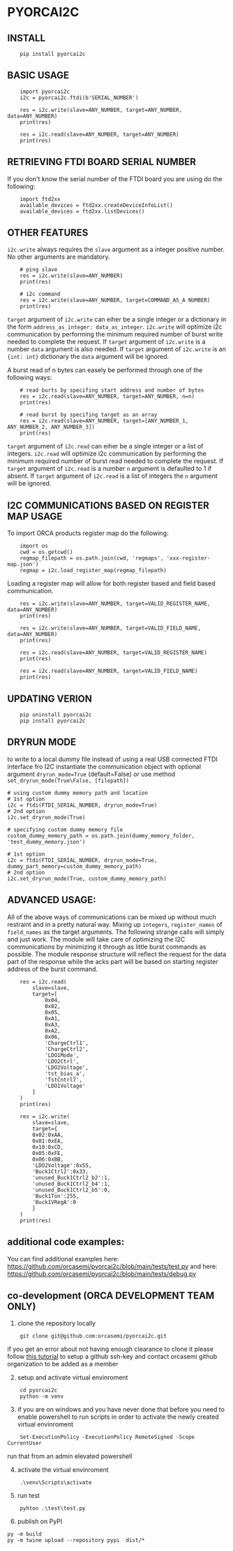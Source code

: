 # PYORCAI2C

## INSTALL
```
    pip install pyorcai2c
```

## BASIC USAGE
```
    import pyorcai2c
    i2c = pyorcai2c.ftdi(b'SERIAL_NUMBER')

    res = i2c.write(slave=ANY_NUMBER, target=ANY_NUMBER, data=ANY_NUMBER)
    print(res)

    res = i2c.read(slave=ANY_NUMBER, target=ANY_NUMBER)
    print(res)
```

## RETRIEVING FTDI BOARD SERIAL NUMBER
If you don't know the serial number of the FTDI board you are using do the following:
```
    import ftd2xx
    available_devices = ftd2xx.createDeviceInfoList()
    available_devices = ftd2xx.listDevices()
```

## OTHER FEATURES
`i2c.write` always requires the `slave` argument as a integer positive number. No other arguments are mandatory.
```
    # ping slave
    res = i2c.write(slave=ANY_NUMBER)
    print(res)

    # i2c command
    res = i2c.write(slave=ANY_NUMBER, target=COMMAND_AS_A NUMBER)
    print(res)
```

`target` argument of `i2c.write` can eiher be a single integer or a dictionary in the form `address_as_integer: data_as_integer`. `i2c.write` will optimize i2c communication by performing the minimum required number of burst write needed to complete the request.
If `target` argument of `i2c.write` is a number `data` argument is also needed. If `target` argument of `i2c.write` is an `{int: int}` dictionary the `data` argument will be ignored.

A burst read of n bytes can easely be performed through one of the following ways:
```
    # read burts by specifing start address and number of bytes
    res = i2c.read(slave=ANY_NUMBER, target=ANY_NUMBER, n=n)
    print(res)

    # read burst by specifing target as an array
    res = i2c.read(slave=ANY_NUMBER, target=[ANY_NUMBER_1, ANY_NUMBER_2, ANY_NUMBER_3])
    print(res)

```

`target` argument of `i2c.read` can eiher be a single integer or a list of integers. `i2c.read` will optimize i2c communication by performing the minimum required number of burst read needed to complete the request.
If `target` argument of `i2c.read` is a number `n` argument is defaulted to 1 if absent. If `target` argument of `i2c.read` is a list of integers the `n` argument will be ignored.

## I2C COMMUNICATIONS BASED ON REGISTER MAP USAGE
To import ORCA products register map do the following:
```
    import os
    cwd = os.getcwd()
    regmap_filepath = os.path.join(cwd, 'regmaps', 'xxx-register-map.json')
    regmap = i2c.load_register_map(regmap_filepath)
```

Loading a register map will allow for both register based and field based communication.

```
    res = i2c.write(slave=ANY_NUMBER, target=VALID_REGISTER_NAME, data=ANY_NUMBER)
    print(res)

    res = i2c.write(slave=ANY_NUMBER, target=VALID_FIELD_NAME, data=ANY_NUMBER)
    print(res)

    res = i2c.read(slave=ANY_NUMBER, target=VALID_REGISTER_NAME)
    print(res)

    res = i2c.read(slave=ANY_NUMBER, target=VALID_FIELD_NAME)
    print(res)
```

## UPDATING VERION
```
    pip uninstall pyorcai2c
    pip install pyorcai2c
```

## DRYRUN MODE
to write to a local dummy file instead of using a real USB connected FTDI interface fro I2C instantiate the communication object with optional argument `dryrun_mode=True` (default=False) or use method `set_dryrun_mode(True\False, [filepath])`

```
# using custom dummy memory path and location
# 1st option
i2c = ftdi(FTDI_SERIAL_NUMBER, dryrun_mode=True)
# 2nd option
i2c.set_dryrun_mode(True)

# specifying custom dummy memory file
custom_dummy_memory_path = os.path.join(dummy_memory_folder, 'test_dummy_memory.json')

# 1st option
i2c = ftdi(FTDI_SERIAL_NUMBER, dryrun_mode=True, dummy_part_memory=custom_dummy_memory_path)
# 2nd option
i2c.set_dryrun_mode(True, custom_dummy_memory_path)

```

## ADVANCED USAGE:
All of the above ways of communications can be mixed up without much restraint and in a pretty natural way. Mixing up `integers`, `register_names` of `field_names` as the target arguments.
The following strange calls will simply and just work. The module will take care of optimizing the I2C communications by minimizing it through as little burst commands as possible. 
The module response structure will reflect the request for the data part of the response while the acks part will be based on starting register address of the burst command.

```
    res = i2c.read(
        slave=slave, 
        target=[
            0x04, 
            0x02, 
            0x05, 
            0xA1, 
            0xA3, 
            0xA2, 
            0x06, 
            'ChargeCtrl1', 
            'ChargeCtrl2', 
            'LDO1Mode', 
            'LDO2Ctrl', 
            'LDO2Voltage', 
            'tst_bias_a',
            'TstCntrl7',
            'LDO1Voltage'
        ]
    )
    print(res)

    res = i2c.write(
        slave=slave, 
        target={
        0x02:0xAA,
        0x01:0xEA,
        0x10:0xCD,
        0x05:0xFE,
        0x06:0xBB,
        'LDO2Voltage':0x55,
        'Buck1Ctrl2':0x33,
        'unused_Buck1Ctrl2_b2':1,
        'unused_Buck1Ctrl2_b4':1,
        'unused_Buck1Ctrl2_b5':0,
        'Buck1Ton':255,
        'Buck1VRegA':0
        }
    )
    print(res)
```

## additional code examples:
You can find additional examples
here: https://github.com/orcasemi/pyorcai2c/blob/main/tests/test.py
and here: https://github.com/orcasemi/pyorcai2c/blob/main/tests/debug.py

## co-development (ORCA DEVELOPMENT TEAM ONLY)
1. clone the repository locally
```
    git clone git@github.com:orcasemi/pyorcai2c.git
```
if you get an error about not having enough clearance to clone it please follow <a href="https://docs.github.com/en/authentication/connecting-to-github-with-ssh/generating-a-new-ssh-key-and-adding-it-to-the-ssh-agent">this tutorial</a> to setup a github ssh-key and contact orcasemi github organization to be added as a member 

2. setup and activate virtual envinroment
```
    cd pyorcai2c
    python -m venv
```

3. if you are on windows and you have never done that before you need to enable powershell to run scripts in order to activate the newly created virtual envinroment
```
    Set-ExecutionPolicy -ExecutionPolicy RemoteSigned -Scope CurrentUser
```
run that from an admin elevated powershell

4. activate the virtual envinroment
```
    .\venv\Scripts\activate 
```

5. run test
```
    pyhton .\test\test.py
```

6. publish on PyPI
```
py -m build
py -m twine upload --repository pypi  dist/*
```